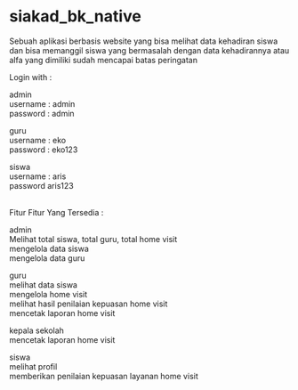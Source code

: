 # siakad_bk_native
Sebuah aplikasi berbasis website yang bisa melihat data kehadiran siswa dan bisa memanggil siswa yang bermasalah dengan data kehadirannya atau alfa yang dimiliki sudah mencapai batas peringatan 

Login with :

admin<br>
username : admin<br>
password : admin

guru<br>
username : eko<br>
password : eko123

siswa<br>
username : aris<br>
password aris123

<br>
Fitur Fitur Yang Tersedia :

admin<br>
Melihat total siswa, total guru, total home visit<br>
mengelola data siswa<br>
mengelola data guru

guru<br>
melihat data siswa<br>
mengelola home visit<br>
melihat hasil penilaian kepuasan home visit<br>
mencetak laporan home visit

kepala sekolah<br>
mencetak laporan home visit

siswa<br>
melihat profil<br>
memberikan penilaian kepuasan layanan home visit
